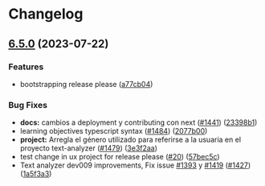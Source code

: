 # Changelog

## [6.5.0](https://github.com/unjust/bootcamp/compare/bootcamp-v6.4.0...bootcamp-v6.5.0) (2023-07-22)


### Features

* bootstrapping release please ([a77cb04](https://github.com/unjust/bootcamp/commit/a77cb04d8d9247af3dc118a997c32b233c25fd8d))


### Bug Fixes

* **docs:** cambios a deployment y contributing con next ([#1441](https://github.com/unjust/bootcamp/issues/1441)) ([23398b1](https://github.com/unjust/bootcamp/commit/23398b101da847a5a056af6ccfe939a3d6d9098d))
* learning objectives typescript syntax ([#1484](https://github.com/unjust/bootcamp/issues/1484)) ([2077b00](https://github.com/unjust/bootcamp/commit/2077b005eb072b00658f484948d5cbcc02327fed))
* **project:** Arregla el género utilizado para referirse a la usuaria en el proyecto text-analyzer ([#1479](https://github.com/unjust/bootcamp/issues/1479)) ([3e3f2aa](https://github.com/unjust/bootcamp/commit/3e3f2aa92acdee5c57e3b931c0eb7b403af62f7e))
* test change in ux project for release please ([#20](https://github.com/unjust/bootcamp/issues/20)) ([57bec5c](https://github.com/unjust/bootcamp/commit/57bec5c85defcadb77318683c7b5dd38e63904f4))
* Text analyzer dev009 improvements, Fix issue [#1393](https://github.com/unjust/bootcamp/issues/1393) y [#1419](https://github.com/unjust/bootcamp/issues/1419) ([#1427](https://github.com/unjust/bootcamp/issues/1427)) ([1a5f3a3](https://github.com/unjust/bootcamp/commit/1a5f3a358dec27ec35b859b65fdd764b9d9ccd09))
